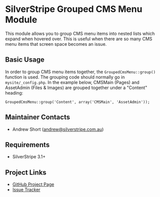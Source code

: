 # SilverStripe Grouped CMS Menu Module

This module allows you to group CMS menu items into nested lists which expand
when hovered over. This is useful when there are so many CMS menu items that
screen space becomes an issue.

## Basic Usage
In order to group CMS menu items together, the `GroupedCmsMenu::group()` function
is used. The grouping code should normally go in `mysite/_config.php`. In the
example below, CMSMain (Pages) and AssetAdmin (Files &amp; Images) are grouped
together under a "Content" heading:

	GroupedCmsMenu::group('Content', array('CMSMain', 'AssetAdmin'));

## Maintainer Contacts
* Andrew Short (<andrew@silverstripe.com.au>)

## Requirements
* SilverStripe 3.1+

## Project Links
* [GitHub Project Page](https://github.com/ajshort/silverstripe-groupedcmsmenu)
* [Issue Tracker](https://github.com/ajshort/silverstripe-groupedcmsmenu/issues)
